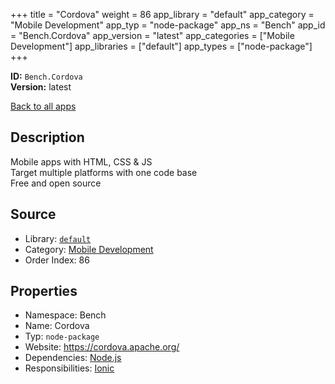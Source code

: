 ﻿+++
title = "Cordova"
weight = 86
app_library = "default"
app_category = "Mobile Development"
app_typ = "node-package"
app_ns = "Bench"
app_id = "Bench.Cordova"
app_version = "latest"
app_categories = ["Mobile Development"]
app_libraries = ["default"]
app_types = ["node-package"]
+++

**ID:** `Bench.Cordova`  
**Version:** latest  
<!--more-->

[Back to all apps](/apps/)

## Description
Mobile apps with HTML, CSS & JS  
Target multiple platforms with one code base  
Free and open source

## Source

* Library: [`default`](/app_libraries/default)
* Category: [Mobile Development](/app_categories/mobile-development)
* Order Index: 86

## Properties

* Namespace: Bench
* Name: Cordova
* Typ: `node-package`
* Website: <https://cordova.apache.org/>
* Dependencies: [Node.js](/apps/Bench.Node)
* Responsibilities: [Ionic](/apps/Bench.Ionic)

